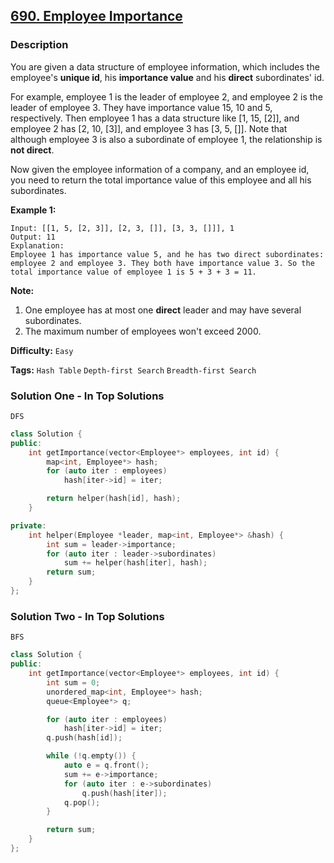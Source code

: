 ## [690. Employee Importance](https://leetcode.com/problems/employee-importance/description/)

### Description

You are given a data structure of employee information, which includes the employee's **unique id**, his **importance value** and his **direct** subordinates' id.

For example, employee 1 is the leader of employee 2, and employee 2 is the leader of employee 3. They have importance value 15, 10 and 5, respectively. Then employee 1 has a data structure like [1, 15, [2]], and employee 2 has [2, 10, [3]], and employee 3 has [3, 5, []]. Note that although employee 3 is also a subordinate of employee 1, the relationship is **not direct**.

Now given the employee information of a company, and an employee id, you need to return the total importance value of this employee and all his subordinates.

**Example 1:**

```
Input: [[1, 5, [2, 3]], [2, 3, []], [3, 3, []]], 1
Output: 11
Explanation:
Employee 1 has importance value 5, and he has two direct subordinates: employee 2 and employee 3. They both have importance value 3. So the total importance value of employee 1 is 5 + 3 + 3 = 11.

```

**Note:**

1. One employee has at most one **direct** leader and may have several subordinates.
2. The maximum number of employees won't exceed 2000.

**Difficulty:** `Easy`

**Tags:** `Hash Table` `Depth-first Search` `Breadth-first Search`

### Solution One - In Top Solutions

`DFS`

```c++
class Solution {
public:
    int getImportance(vector<Employee*> employees, int id) {
        map<int, Employee*> hash;
        for (auto iter : employees)
            hash[iter->id] = iter;

        return helper(hash[id], hash);
    }

private:
    int helper(Employee *leader, map<int, Employee*> &hash) {
        int sum = leader->importance;
        for (auto iter : leader->subordinates)
            sum += helper(hash[iter], hash);
        return sum;
    }
};
```

### Solution Two - In Top Solutions

`BFS`

```c++
class Solution {
public:
    int getImportance(vector<Employee*> employees, int id) {
        int sum = 0;
        unordered_map<int, Employee*> hash;
        queue<Employee*> q;

        for (auto iter : employees)
            hash[iter->id] = iter;
        q.push(hash[id]);

        while (!q.empty()) {
            auto e = q.front();
            sum += e->importance;
            for (auto iter : e->subordinates)
                q.push(hash[iter]);
            q.pop();
        }

        return sum;
    }
};
```
